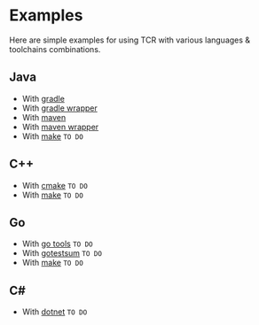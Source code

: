 # Examples

Here are simple examples for using TCR with various languages & toolchains combinations.

## Java

- With [gradle](java-gradle/README.md)
- With [gradle wrapper](java-gradle-wrapper/README.md)
- With [maven](java-maven/README.md)
- With [maven wrapper](java-maven-wrapper/README.md)
- With [make]() `TO DO`

## C++

- With [cmake]() `TO DO`
- With [make]() `TO DO`

## Go

- With [go tools]() `TO DO`
- With [gotestsum]() `TO DO`
- With [make]() `TO DO`

## C#

- With [dotnet]() `TO DO`

